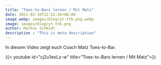 ```yaml
---
title: "Toes-to-Bars lernen / Mit Matz"
date: 2021-03-16T12:52:36+06:00
image_webp: images/blog/yt-ttb.png.webp
image: images/blog/yt-ttb.png
author: Markus Schmidt
description : "This is meta description"
---
```


In diesem Video zeigt euch Coach Matz Toes-to-Bar.

{{< youtube id="cj2u1eoLz-w" title="Toes-to-Bars lernen / Mit Matz">}}
